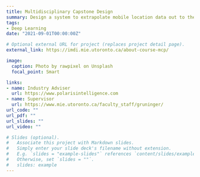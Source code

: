 ```yaml
---
title: Multidisciplinary Capstone Design
summary: Design a system to extrapolate mobile location data out to the general population.
tags:
- Deep Learning
date: "2021-09-01T00:00:00Z"

# Optional external URL for project (replaces project detail page).
external_link: https://imdi.mie.utoronto.ca/about-course-mcp/

image:
  caption: Photo by rawpixel on Unsplash
  focal_point: Smart

links:
- name: Industry Adviser 
  url: https://www.polarisintelligence.com
- name: Supervisor  
  url: https://www.mie.utoronto.ca/faculty_staff/gruninger/
url_code: ""
url_pdf: ""
url_slides: ""
url_video: ""

# Slides (optional).
#   Associate this project with Markdown slides.
#   Simply enter your slide deck's filename without extension.
#   E.g. `slides = "example-slides"` references `content/slides/example-slides.md`.
#   Otherwise, set `slides = ""`.
#   slides: example
---
```


